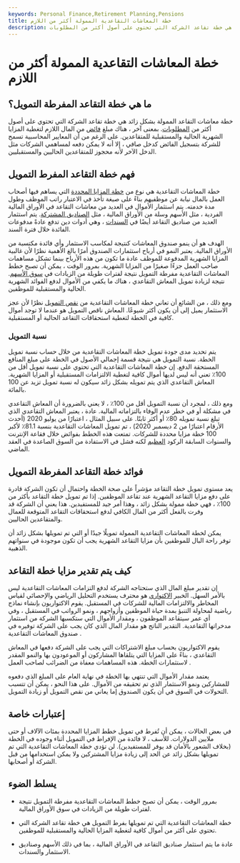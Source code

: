 ```yaml
---
keywords: Personal Finance,Retirement Planning,Pensions
title: خطة المعاشات التقاعدية الممولة أكثر من اللازم
description: خطة معاشات التقاعد الممولة بشكل زائد هي خطة تقاعد الشركة التي تحتوي على أصول أكثر من المطلوبات.
---
```


# خطة المعاشات التقاعدية الممولة أكثر من اللازم
## ما هي خطة التقاعد المفرطة التمويل؟

خطة معاشات التقاعد الممولة بشكل زائد هي خطة تقاعد الشركة التي تحتوي على أصول أكثر من [المطلوبات](/liability). بمعنى آخر ، هناك مبلغ [فائض](/surplus) من المال اللازم لتغطية المزايا الشهرية الحالية والمستقبلية للمتقاعدين. على الرغم من أن المعايير المحاسبية تسمح للشركة بتسجيل الفائض كدخل صافي ، إلا أنه لا يمكن دفعه لمساهمي الشركات مثل الدخل الآخر لأنه محجوز للمتقاعدين الحاليين والمستقبليين.

## فهم خطة التقاعد المفرط التمويل

خطة المعاشات التقاعدية هي نوع من [خطة المزايا المحددة](/definedbenefitpensionplan) التي يساهم فيها أصحاب العمل بالمال نيابة عن موظفيهم بناءً على صيغة تأخذ في الاعتبار راتب الموظف وطول مدة خدمته. يتم استثمار الأموال في العديد من معاشات التقاعد في الأوراق المالية الفردية ، مثل الأسهم وسلة من الأوراق المالية ، مثل [الصناديق المشتركة](/mutualfund). يتم استثمار العديد من صناديق التقاعد أيضًا في [السندات](/bond) ، وهي أدوات دين تدفع عادةً مدفوعات الفائدة خلال فترة السند.

الهدف هو أن ينمو صندوق المعاشات كنتيجة لمكاسب الاستثمار وأي فائدة مكتسبة من الأوراق المالية. يعتبر النمو في أرباح استثمارات الصندوق أمرًا بالغ الأهمية نظرًا لأن غالبية المزايا الشهرية المدفوعة للموظف عادة ما تكون من هذه الأرباح بينما تشكل مساهمات صاحب العمل جزءًا صغيرًا من المزايا الشهرية. بمرور الوقت ، يمكن أن تصبح خطط المعاشات التقاعدية مفرطة التمويل نتيجة لفترات طويلة من الزيادات في [سوق الأسهم](/stockmarket). نتيجة لزيادة تمويل المعاش التقاعدي ، هناك ما يكفي من الأموال لدفع الفوائد الشهرية الحالية والمستقبلية للموظفين.

ومع ذلك ، من الشائع أن تعاني خطة المعاشات التقاعدية من [نقص التمويل](/underfunded_pension_plan) نظرًا لأن عجز الاستثمار يميل إلى أن يكون أكثر شيوعًا. المعاش ناقص التمويل هو عندما لا توجد أموال كافية في الخطة لتغطية استحقاقات التقاعد الحالية أو المستقبلية.

### نسبة التمويل

يتم تحديد مدى جودة تمويل خطة المعاشات التقاعدية من خلال حساب نسبة تمويل الخطة. نسبة التمويل هي نتيجة قسمة إجمالي الأصول في الخطة على مبلغ المنافع المستحقة الدفع. إن خطة المعاشات التقاعدية التي تحتوي على نسبة تمويل أقل من 100٪ تعني أنه ليس لديها أموال كافية لتغطية الالتزامات المستقبلية أو المزايا الشهرية. المعاش التقاعدي الذي يتم تمويله بشكل زائد سيكون له نسبة تمويل تزيد عن 100 بالمائة.

ومع ذلك ، لمجرد أن نسبة التمويل أقل من 100٪ ، لا يعني بالضرورة أن المعاش التقاعدي في مشكلة أو في خطر عدم الوفاء بالتزاماته المالية. عادة ، يعتبر المعاش التقاعدي الذي تبلغ نسبة تمويله 80٪ أو أكثر ثابتًا. على سبيل المثال ، اعتبارًا من يوليو 2020 (أحدث الأرقام اعتبارًا من 2 ديسمبر 2020) ، تم تمويل المعاشات التقاعدية بنسبة 81.1٪ لأكبر 100 خطة مزايا محددة للشركات. تمتعت هذه الخطط بفوائض خلال فقاعة الإنترنت والسنوات السابقة الركود [العظيم](/great-recession) لكنه فشل في الاستفادة من السوق الصاعدة في العقد الماضي.

## فوائد خطة التقاعد المفرطة التمويل

يعد مستوى تمويل خطة التقاعد مؤشراً على صحة الخطة واحتمال أن تكون الشركة قادرة على دفع مزايا التقاعد الشهرية عند تقاعد الموظفين. إذا تم تمويل خطة التقاعد بأكثر من 100٪ ، فهي خطة ممولة بشكل زائد ، وهذا أمر جيد للمستفيدين. هذا يعني أن الشركة قد وفرت بالفعل أكثر من المال الكافي لدفع استحقاقات التقاعد المتوقعة للعمال والمتقاعدين الحاليين.

يمكن لخطة المعاشات التقاعدية الممولة تمويلًا جيدًا أو التي تم تمويلها بشكل زائد أن توفر راحة البال للموظفين بأن مزايا التقاعد الشهرية يجب أن تكون موجودة في سنواتهم الذهبية.

## كيف يتم تقدير مزايا خطة التقاعد

إن تقدير مبلغ المال الذي ستحتاجه الشركة لدفع التزامات المعاشات التقاعدية ليس بالأمر السهل. الخبير [الاكتواري](/actuary) هو محترف يستخدم التحليل الرياضي والإحصائي لقياس المخاطر والالتزامات المالية للشركات في المستقبل. يقوم الاكتواريون بإنشاء نماذج رياضية لمحاولة التنبؤ بمدة حياة الموظفين وأزواجهم ، ونمو الرواتب في المستقبل ، وفي أي عمر سيتقاعد الموظفون ، ومقدار الأموال التي ستكسبها الشركة من استثمار مدخراتها التقاعدية. التقدير الناتج هو مقدار المال الذي كان يجب على الشركة توفيره في صندوق المعاشات التقاعدية .

يقوم الاكتواريون بحساب مبلغ الاشتراكات التي يجب على الشركة دفعها في المعاش التقاعدي ، بناءً على المزايا التي يتلقاها المشاركون أو الموعودون بها والنمو المقدر لاستثمارات الخطة. هذه المساهمات معفاة من الضرائب لصاحب العمل .

يعتمد مقدار الأموال التي تنتهي بها الخطة في نهاية العام على المبلغ الذي دفعوه للمشاركين ونمو الاستثمار الذي تم تحقيقه من الأموال. على هذا النحو ، يمكن أن تتسبب التحولات في السوق في أن يكون الصندوق إما يعاني من نقص التمويل أو زيادة التمويل.

## إعتبارات خاصة

في بعض الحالات ، يمكن أن تُفرط في تمويل خطط المزايا المحددة بمئات الآلاف أو حتى ملايين الدولارات. للأسف ، لا فائدة من الإفراط في التمويل أثناء وجوده في الخطة (بخلاف الشعور بالأمان قد يوفر للمستفيدين). لن تؤدي خطة المعاشات التقاعدية التي تم تمويلها بشكل زائد عن الحد إلى زيادة مزايا المشتركين ولا يمكن استخدامها من قبل الشركة أو أصحابها.

## يسلط الضوء

- بمرور الوقت ، يمكن أن تصبح خطط المعاشات التقاعدية مفرطة التمويل نتيجة لفترات طويلة من الزيادات في سوق الأوراق المالية.

- خطة المعاشات التقاعدية التي تم تمويلها بفرط التمويل هي خطة تقاعد الشركة التي تحتوي على أكثر من أموال كافية لتغطية المزايا الحالية والمستقبلية للموظفين.

- عادة ما يتم استثمار صناديق التقاعد في الأوراق المالية ، بما في ذلك الأسهم وصناديق الاستثمار والسندات.

